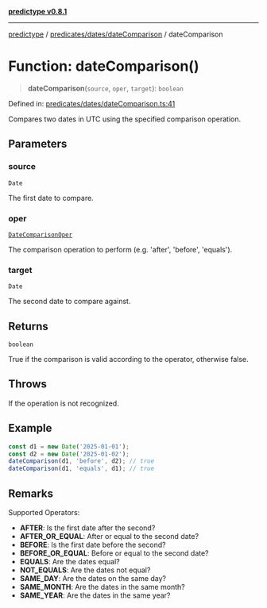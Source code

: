 [**predictype v0.8.1**](../../../../README.md)

***

[predictype](../../../../modules.md) / [predicates/dates/dateComparison](../README.md) / dateComparison

# Function: dateComparison()

> **dateComparison**(`source`, `oper`, `target`): `boolean`

Defined in: [predicates/dates/dateComparison.ts:41](https://github.com/maduhaime/predictype/blob/2310adbaccb6fbc00cdab8e345e79bd5b09e40f5/src/predicates/dates/dateComparison.ts#L41)

Compares two dates in UTC using the specified comparison operation.

## Parameters

### source

`Date`

The first date to compare.

### oper

[`DateComparisonOper`](../../../../dates/enums/type-aliases/DateComparisonOper.md)

The comparison operation to perform (e.g. 'after', 'before', 'equals').

### target

`Date`

The second date to compare against.

## Returns

`boolean`

True if the comparison is valid according to the operator, otherwise false.

## Throws

If the operation is not recognized.

## Example

```ts
const d1 = new Date('2025-01-01');
const d2 = new Date('2025-01-02');
dateComparison(d1, 'before', d2); // true
dateComparison(d1, 'equals', d1); // true
```

## Remarks

Supported Operators:
- **AFTER**: Is the first date after the second?
- **AFTER_OR_EQUAL**: After or equal to the second date?
- **BEFORE**: Is the first date before the second?
- **BEFORE_OR_EQUAL**: Before or equal to the second date?
- **EQUALS**: Are the dates equal?
- **NOT_EQUALS**: Are the dates not equal?
- **SAME_DAY**: Are the dates on the same day?
- **SAME_MONTH**: Are the dates in the same month?
- **SAME_YEAR**: Are the dates in the same year?
